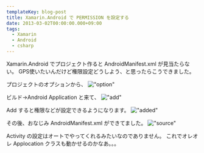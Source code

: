 ```yaml
---
templateKey: blog-post
title: Xamarin.Android で PERMISSION を設定する
date: 2013-03-02T00:00:00.000+09:00
tags:
  - Xamarin
  - Android
  - csharp
---
```

Xamarin.Android でプロジェクト作ると AndroidManifest.xml が見当たらない。
GPS使いたいんだけど権限設定どうしよう、と思ったらこうできました。

<!-- more -->

プロジェクトのオプションから、
!["option"](https://blog.amay077.net/img/posts/xamarin_android_project_option.png)

ビルド→Android Application と来て、
!["add"](https://blog.amay077.net/img/posts/xamarin_android_application_add.png)

Add すると権限などが設定できるようになります。
!["added"](https://blog.amay077.net/img/posts/xamarin_android_application_created.png)

その後、おなじみ AndroidManifest.xml ができてました。
!["source"](https://blog.amay077.net/img/posts/xamarin_android_androidmanifestxml.png)

Activity の設定はオートでやってくれるみたいなのでありません。
これでオレオレ Applocation クラスも動かせるのかなあ。。。
